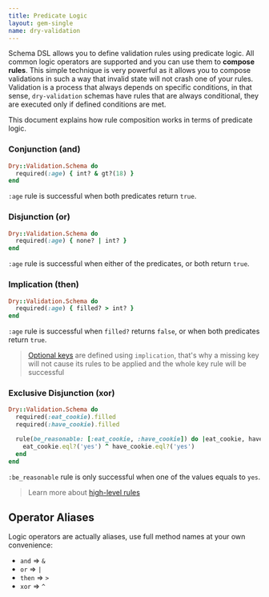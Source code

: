 ```yaml
---
title: Predicate Logic
layout: gem-single
name: dry-validation
---
```


Schema DSL allows you to define validation rules using predicate logic. All common logic operators are supported and you can use them to **compose rules**. This simple technique is very powerful as it allows you to compose validations in such a way that invalid state will not crash one of your rules. Validation is a process that always depends on specific conditions, in that sense, `dry-validation` schemas have rules that are always conditional, they are executed only if defined conditions are met.

This document explains how rule composition works in terms of predicate logic.

### Conjunction (and)

``` ruby
Dry::Validation.Schema do
  required(:age) { int? & gt?(18) }
end
```

`:age` rule is successful when both predicates return `true`.

### Disjunction (or)

``` ruby
Dry::Validation.Schema do
  required(:age) { none? | int? }
end
```

`:age` rule is successful when either of the predicates, or both return `true`.

### Implication (then)

``` ruby
Dry::Validation.Schema do
  required(:age) { filled? > int? }
end
```

`:age` rule is successful when `filled?` returns `false`, or when both predicates return `true`.

> [Optional keys](/gems/dry-validation/0.13/optional-keys-and-values) are defined using `implication`, that's why a missing key will not cause its rules to be applied and the whole key rule will be successful

### Exclusive Disjunction (xor)

``` ruby
Dry::Validation.Schema do
  required(:eat_cookie).filled
  required(:have_cookie).filled

  rule(be_reasonable: [:eat_cookie, :have_cookie]) do |eat_cookie, have_cookie|
    eat_cookie.eql?('yes') ^ have_cookie.eql?('yes')
  end
end
```

`:be_reasonable` rule is only successful when one of the values equals to `yes`.

> Learn more about [high-level rules](/gems/dry-validation/0.13/high-level-rules)

## Operator Aliases

Logic operators are actually aliases, use full method names at your own convenience:

* `and` => `&`
* `or` => `|`
* `then` => `>`
* `xor` => `^`
